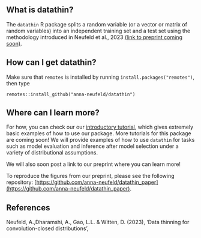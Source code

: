 What is datathin?
-----

The ``datathin`` R package splits a random variable (or a vector or matrix of random variables) into an independent training set and a test set using the methodology introduced in Neufeld et al., 2023 [(link to preprint coming soon)](...). 

How can I get datathin?
-----

Make sure that ``remotes`` is installed by running ``install.packages("remotes")``, then type

```{r}
remotes::install_github("anna-neufeld/datathin")
```

Where can I learn more? 
-----

For how, you can check our our [introductory tutorial](), which gives extremely basic examples of how to use our package. More tutorials for this package are coming soon! We will provide examples of how to use ``datathin`` for tasks such as model evaluation and inference after model selection under a variety of distributional assumptions. 

We will also soon post a link to our preprint where you can learn more!

To reproduce the figures from our preprint, please see the following repository: [https://github.com/anna-neufeld/datathin_paper](https://github.com/anna-neufeld/datathin_paper). 


References 
----

Neufeld, A.,Dharamshi, A., Gao, L.L. & Witten, D. (2023), ‘Data thinning for convolution-closed distributions’, 




